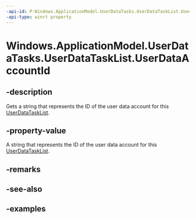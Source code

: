 ```yaml
---
-api-id: P:Windows.ApplicationModel.UserDataTasks.UserDataTaskList.UserDataAccountId
-api-type: winrt property
---
```


<!-- Property syntax.
public string UserDataAccountId { get; }
-->

# Windows.ApplicationModel.UserDataTasks.UserDataTaskList.UserDataAccountId

## -description
Gets a string that represents the ID of the user data account for this [UserDataTaskList](userdatatasklist.md).

## -property-value
A string that represents the ID of the user data account for this [UserDataTaskList](userdatatasklist.md).

## -remarks

## -see-also

## -examples
